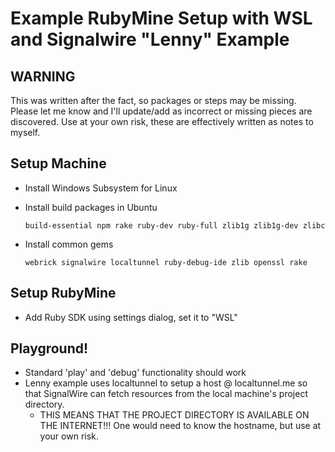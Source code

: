 # Example RubyMine Setup with WSL and Signalwire "Lenny" Example

## WARNING
This was written after the fact, so packages or steps may be missing.  Please let me know and I'll update/add as incorrect or missing pieces are discovered.  Use at your own risk, these are effectively written as notes to myself.

## Setup Machine
* Install Windows Subsystem for Linux
* Install build packages in Ubuntu 

  `build-essential npm rake ruby-dev ruby-full zlib1g zlib1g-dev zlibc`
* Install common gems

  `webrick signalwire localtunnel ruby-debug-ide zlib openssl rake`

## Setup RubyMine
* Add Ruby SDK using settings dialog, set it to "WSL"

## Playground!
* Standard 'play' and 'debug' functionality should work
* Lenny example uses localtunnel to setup a host @ localtunnel.me so that SignalWire can fetch resources from the local machine's project directory.
  * THIS MEANS THAT THE PROJECT DIRECTORY IS AVAILABLE ON THE INTERNET!!! One would need to know the hostname, but use at your own risk.
